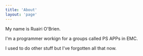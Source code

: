 ```yaml
---
title: 'About'
layout: 'page'
---
```


My name is Ruairi O'Brien.

I'm a programmer workign for a groups called PS APPs in EMC.
 
I used to do other stuff but I've forgotten all that now.